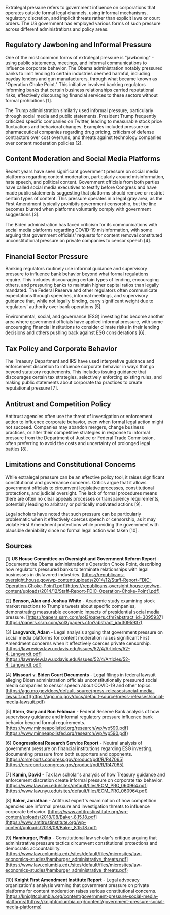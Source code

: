 Extralegal pressure refers to government influence on corporations that operates outside formal legal channels, using informal mechanisms, regulatory discretion, and implicit threats rather than explicit laws or court orders. The US government has employed various forms of such pressure across different administrations and policy areas.

## Regulatory Jawboning and Informal Pressure

One of the most common forms of extralegal pressure is "jawboning" - using public statements, meetings, and informal communications to influence corporate behavior. The Obama administration notably pressured banks to limit lending to certain industries deemed harmful, including payday lenders and gun manufacturers, through what became known as "Operation Choke Point." This initiative involved banking regulators informing banks that certain business relationships carried reputational risks, effectively discouraging financial services to these sectors without formal prohibitions [1].

The Trump administration similarly used informal pressure, particularly through social media and public statements. President Trump frequently criticized specific companies on Twitter, leading to measurable stock price fluctuations and behavioral changes. Examples included pressure on pharmaceutical companies regarding drug pricing, criticism of defense contractors over cost overruns, and threats against technology companies over content moderation policies [2].

## Content Moderation and Social Media Platforms

Recent years have seen significant government pressure on social media platforms regarding content moderation, particularly around misinformation, hate speech, and political content. Government officials from both parties have called social media executives to testify before Congress and have made public statements suggesting that platforms should remove or restrict certain types of content. This pressure operates in a legal gray area, as the First Amendment typically prohibits government censorship, but the line becomes blurred when platforms voluntarily comply with government suggestions [3].

The Biden administration has faced criticism for its communications with social media platforms regarding COVID-19 misinformation, with some arguing that government officials' requests for content removal constituted unconstitutional pressure on private companies to censor speech [4].

## Financial Sector Pressure

Banking regulators routinely use informal guidance and supervisory pressure to influence bank behavior beyond what formal regulations require. This includes discouraging certain types of lending, encouraging others, and pressuring banks to maintain higher capital ratios than legally mandated. The Federal Reserve and other regulators often communicate expectations through speeches, informal meetings, and supervisory guidance that, while not legally binding, carry significant weight due to regulators' authority over bank operations [5].

Environmental, social, and governance (ESG) investing has become another area where government officials have applied informal pressure, with some encouraging financial institutions to consider climate risks in their lending decisions and others pushing back against ESG considerations [6].

## Tax Policy and Corporate Behavior

The Treasury Department and IRS have used interpretive guidance and enforcement discretion to influence corporate behavior in ways that go beyond statutory requirements. This includes issuing guidance that discourages certain tax strategies, selectively enforcing existing rules, and making public statements about corporate tax practices to create reputational pressure [7].

## Antitrust and Competition Policy

Antitrust agencies often use the threat of investigation or enforcement action to influence corporate behavior, even when formal legal action might not succeed. Companies may abandon mergers, change business practices, or alter their competitive strategies in response to informal pressure from the Department of Justice or Federal Trade Commission, often preferring to avoid the costs and uncertainty of prolonged legal battles [8].

## Limitations and Constitutional Concerns

While extralegal pressure can be an effective policy tool, it raises significant constitutional and governance concerns. Critics argue that it allows government officials to circumvent legislative processes, constitutional protections, and judicial oversight. The lack of formal procedures means there are often no clear appeals processes or transparency requirements, potentially leading to arbitrary or politically motivated actions [9].

Legal scholars have noted that such pressure can be particularly problematic when it effectively coerces speech or censorship, as it may violate First Amendment protections while providing the government with plausible deniability since no formal legal action was taken [10].

## Sources

[1] **US House Committee on Oversight and Government Reform Report** - Documents the Obama administration's Operation Choke Point, describing how regulators pressured banks to terminate relationships with legal businesses in disfavored industries. [https://republicans-oversight.house.gov/wp-content/uploads/2014/12/Staff-Report-FDIC-Operation-Choke-Point1.pdf](https://republicans-oversight.house.gov/wp-content/uploads/2014/12/Staff-Report-FDIC-Operation-Choke-Point1.pdf)

[2] **Benson, Alan and Joshua White** - Academic study examining stock market reactions to Trump's tweets about specific companies, demonstrating measurable economic impacts of presidential social media pressure. [https://papers.ssrn.com/sol3/papers.cfm?abstract_id=3095937](https://papers.ssrn.com/sol3/papers.cfm?abstract_id=3095937)

[3] **Langvardt, Adam** - Legal analysis arguing that government pressure on social media platforms for content moderation raises significant First Amendment concerns when it effectively coerces private censorship. [https://lawreview.law.ucdavis.edu/issues/52/4/Articles/52-4_Langvardt.pdf](https://lawreview.law.ucdavis.edu/issues/52/4/Articles/52-4_Langvardt.pdf)

[4] **Missouri v. Biden Court Documents** - Legal filings in federal lawsuit alleging Biden administration officials unconstitutionally pressured social media companies to censor speech about COVID-19 and other topics. [https://ago.mo.gov/docs/default-source/press-releases/social-media-lawsuit.pdf](https://ago.mo.gov/docs/default-source/press-releases/social-media-lawsuit.pdf)

[5] **Stern, Gary and Ron Feldman** - Federal Reserve Bank analysis of how supervisory guidance and informal regulatory pressure influence bank behavior beyond formal requirements. [https://www.minneapolisfed.org/research/wp/wp590.pdf](https://www.minneapolisfed.org/research/wp/wp590.pdf)

[6] **Congressional Research Service Report** - Neutral analysis of government pressure on financial institutions regarding ESG investing, documenting pressure from both supporters and opponents. [https://crsreports.congress.gov/product/pdf/R/R47065](https://crsreports.congress.gov/product/pdf/R/R47065)

[7] **Kamin, David** - Tax law scholar's analysis of how Treasury guidance and enforcement discretion create informal pressure on corporate tax behavior. [https://www.law.nyu.edu/sites/default/files/ECM_PRO_060964.pdf](https://www.law.nyu.edu/sites/default/files/ECM_PRO_060964.pdf)

[8] **Baker, Jonathan** - Antitrust expert's examination of how competition agencies use informal pressure and investigation threats to influence corporate behavior. [https://www.antitrustinstitute.org/wp-content/uploads/2018/08/Baker_8.15.18.pdf](https://www.antitrustinstitute.org/wp-content/uploads/2018/08/Baker_8.15.18.pdf)

[9] **Hamburger, Philip** - Constitutional law scholar's critique arguing that administrative pressure tactics circumvent constitutional protections and democratic accountability. [https://www.law.columbia.edu/sites/default/files/microsites/law-economics-studies/hamburger_administrative_threats.pdf](https://www.law.columbia.edu/sites/default/files/microsites/law-economics-studies/hamburger_administrative_threats.pdf)

[10] **Knight First Amendment Institute Report** - Legal advocacy organization's analysis warning that government pressure on private platforms for content moderation raises serious constitutional concerns. [https://knightcolumbia.org/content/government-pressure-social-media-platforms](https://knightcolumbia.org/content/government-pressure-social-media-platforms)